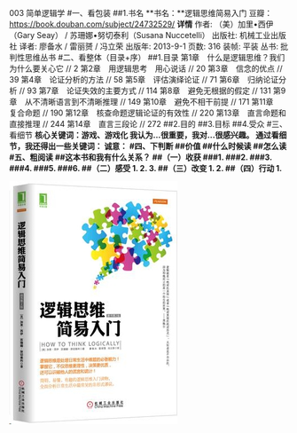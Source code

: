 003 简单逻辑学
#一、看包装
##1.书名
**书名：**逻辑思维简易入门
豆瓣：https://book.douban.com/subject/24732529/
**详情**
作者: （美）加里•西伊（Gary Seay） / 苏珊娜•努切泰利（Susana Nuccetelli） 
出版社: 机械工业出版社
译者: 廖备水 / 雷丽赟 / 冯立荣 
出版年: 2013-9-1
页数: 316
装帧: 平装
丛书: 批判性思维丛书
#二、看整体（目录+序）
##1.目录
    第1章　什么是逻辑思维？我们为什么要关心它 // 2
    第2章　用逻辑思考　用心说话 // 20
    第3章　信念的优点 // 39
    第4章　论证分析的方法 // 58
    第5章　评估演绎论证 // 71
    第6章　归纳论证分析 // 93
    第7章　论证失效的主要方式 // 114
    第8章　避免无根据的假定 // 131
    第9章　从不清晰语言到不清晰推理 // 149
    第10章　避免不相干前提 // 171
    第11章　复合命题 // 190
    第12章　核查命题逻辑论证的有效性 // 220
    第13章　直言命题和直接推理 // 244
    第14章　直言三段论 // 272
##2.目的
##3.目标
##4.受众
#三、看细节
**核心关键词：**游戏、游戏化
我认为...很重要，我对...很感兴趣。
通过看细节，我还得出一些关键词：
诚意：
#四、下判断
##价值
##什么时候读
##怎么读
#五、粗阅读
##这本书和我有什么关系？
##（一）收获
###1.
###2.
###3.
###4.
###5.
###6.
##（二）感受
1.
2.
3.
##（三）改变
1.
2.
##（四）行动
1.****


![](./_image/2017-02-19-11-14-25.jpg)
